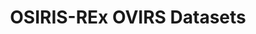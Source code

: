 ---
title: 'OSIRIS-REx OVIRS Datasets'
permalink: /instrument/ovirs.orex/
layout: instrument
instrument: urn:nasa:pds:context:instrument:ovirs.orex
---